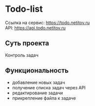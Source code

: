 # Todo-list

Ссылка на сервис: https://todo.netitov.ru  
API: https://api.todo.netitov.ru

## Суть проекта

Контроль задач

## Функциональность

- добавление новых задач
- получение списка задач через API
- редактирование задачи
- прикрепление файла к задаче
